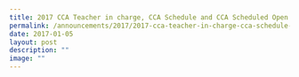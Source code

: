 ```yaml
---
title: 2017 CCA Teacher in charge, CCA Schedule and CCA Scheduled Open Trials
permalink: /announcements/2017/2017-cca-teacher-in-charge-cca-schedule-and-cca-scheduled-open-trials/
date: 2017-01-05
layout: post
description: ""
image: ""
---
```

